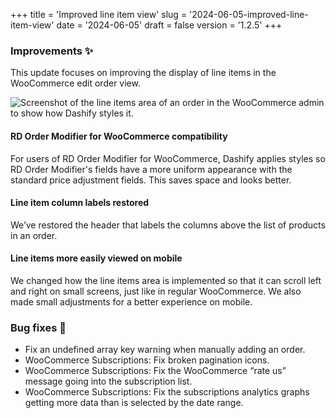 +++
title = 'Improved line item view'
slug = '2024-06-05-improved-line-item-view'
date = '2024-06-05'
draft = false
version = '1.2.5'
+++

### Improvements ✨

This update focuses on improving the display of line items in the WooCommerce edit order view.

![Screenshot of the line items area of an order in the WooCommerce admin to show how Dashify styles it.](/releases/improved-order-line-items/line-items.png)

#### RD Order Modifier for WooCommerce compatibility

For users of RD Order Modifier for WooCommerce, Dashify applies styles so RD Order Modifier's fields have a more uniform appearance with the standard price adjustment fields. This saves space and looks better.

#### Line item column labels restored

We’ve restored the header that labels the columns above the list of products in an order.

#### Line items more easily viewed on mobile

We changed how the line items area is implemented so that it can scroll left and right on small screens, just like in regular WooCommerce. We also made small adjustments for a better experience on mobile.

### Bug fixes 🐞

- Fix an undefined array key warning when manually adding an order.
- WooCommerce Subscriptions: Fix broken pagination icons.
- WooCommerce Subscriptions: Fix the WooCommerce “rate us” message going into the subscription list.
- WooCommerce Subscriptions: Fix the subscriptions analytics graphs getting more data than is selected by the date range.
